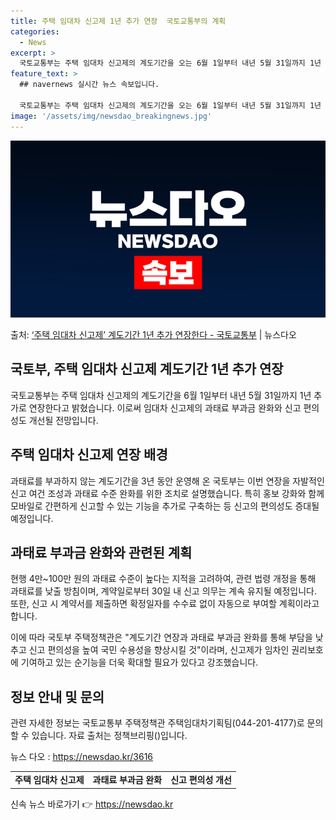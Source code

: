 ```yaml
---
title: 주택 임대차 신고제 1년 추가 연장  국토교통부의 계획
categories:
  - News
excerpt: >
  국토교통부는 주택 임대차 신고제의 계도기간을 오는 6월 1일부터 내년 5월 31일까지 1년 추가로 연장한다고…
feature_text: >
  ## navernews 실시간 뉴스 속보입니다.

  국토교통부는 주택 임대차 신고제의 계도기간을 오는 6월 1일부터 내년 5월 31일까지 1년 추가로 연장한다고…
image: '/assets/img/newsdao_breakingnews.jpg'
---
```


![뉴스다오 속보](/assets/img/newsdao_breakingnews.jpg)

<p>출처: <a href="https://newsdao.kr/3616" rel="dofollow">‘주택 임대차 신고제’ 계도기간 1년 추가 연장한다 - 국토교통부</a> | 뉴스다오</p>

<h2 data-ke-size="size26">국토부, 주택 임대차 신고제 계도기간 1년 추가 연장</h2>
<p data-ke-size="size16">국토교통부는 주택 임대차 신고제의 계도기간을 6월 1일부터 내년 5월 31일까지 1년 추가로 연장한다고 밝혔습니다. 이로써 임대차 신고제의 과태료 부과금 완화와 신고 편의성도 개선될 전망입니다.</p>

<h2 data-ke-size="size24">주택 임대차 신고제 연장 배경</h2>
<p data-ke-size="size16">과태료를 부과하지 않는 계도기간을 3년 동안 운영해 온 국토부는 이번 연장을 자발적인 신고 여건 조성과 과태료 수준 완화를 위한 조치로 설명했습니다. 특히 홍보 강화와 함께 모바일로 간편하게 신고할 수 있는 기능을 추가로 구축하는 등 신고의 편의성도 증대될 예정입니다.</p>

<h2 data-ke-size="size24">과태료 부과금 완화와 관련된 계획</h2>
<p data-ke-size="size16">현행 4만~100만 원의 과태료 수준이 높다는 지적을 고려하여, 관련 법령 개정을 통해 과태료를 낮출 방침이며, 계약일로부터 30일 내 신고 의무는 계속 유지될 예정입니다. 또한, 신고 시 계약서를 제출하면 확정일자를 수수료 없이 자동으로 부여할 계획이라고 합니다.</p>
<p data-ke-size="size16">이에 따라 국토부 주택정책관은 "계도기간 연장과 과태료 부과금 완화를 통해 부담을 낮추고 신고 편의성을 높여 국민 수용성을 향상시킬 것"이라며, 신고제가 임차인 권리보호에 기여하고 있는 순기능을 더욱 확대할 필요가 있다고 강조했습니다.</p>

<h2 data-ke-size="size24">정보 안내 및 문의</h2>
<p data-ke-size="size16">관련 자세한 정보는 국토교통부 주택정책관 주택임대차기획팀(044-201-4177)로 문의할 수 있습니다. 자료 출처는 정책브리핑()입니다.</p>
<p data-ke-size="size16">뉴스 다오 : <a href="https://newsdao.kr/3616">https://newsdao.kr/3616</a></p>

<table>
	<tbody>
		<tr>
			<td style="text-align: center; height: 17px;"><b>주택 임대차 신고제</b></td>
			<td style="text-align: center; height: 17px;"><b>과태료 부과금 완화</b></td>
			<td style="text-align: center; height: 17px;"><b>신고 편의성 개선</b></td>
		</tr>
	</tbody>
</table> 

신속 뉴스 바로가기 👉 <a href="https://newsdao.kr" rel="dofollow">https://newsdao.kr</a>



